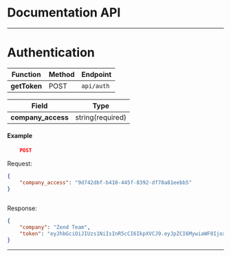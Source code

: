 # Documentation API
---

# Authentication

| Function        | Method | Endpoint       |           
| --------------| ------ | -------------- |
| **getToken**     | POST   | `api/auth`    |

| Field               | Type                         |
| --------------------| ---------------------------- |
| **company_access**     | string(required)          |

#### Example

```json
    POST
```

Request:
```json
{
	"company_access": "9d742dbf-b410-445f-8392-df78a81eebb5"
}
  
```
Response:
```json
{
	"company": "Zend Team",
	"token": "eyJhbGciOiJIUzs1NiIsInR5cCI6IkpXVCJ9.eyJpZCI6MywiaWF0IjoxNjg4vDgxNzEzLCJleHAiOjE3MTcyODE3MTN9.Xqr1NTaqDtqQ_bY4Y5HCPTmpwxMDe_oagrRwyfmIINU"
}
```
---
